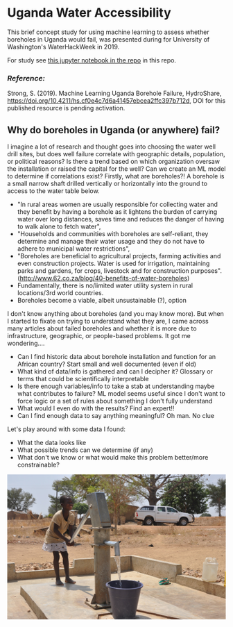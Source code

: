 # Uganda Water Accessibility

This brief concept study for using machine learning to assess whether boreholes in Uganda would fail, was presented during for University of Washington's WaterHackWeek in 2019. 

For study see [this jupyter notebook in the repo](https://github.com/vega5b/uganda-water-accessibility/blob/master/uganda_boreholes.ipynb) in this repo.

### <i>Reference:</i>

Strong, S. (2019). Machine Learning Uganda Borehole Failure, HydroShare, https://doi.org/10.4211/hs.cf0e4c7d6a41457ebcea2ffc397b712d, DOI for this published resource is pending activation.

## Why do boreholes in Uganda (or anywhere) fail?

I imagine a lot of research and thought goes into choosing the water well drill sites, but does well failure correlate with geographic details, population, or political reasons? Is there a trend based on which organization oversaw the installation or raised the capital for the well? Can we create an ML model to determine if correlations exist?
Firstly, what are boreholes?! A borehole is a small narrow shaft drilled vertically or horizontally into the ground to access to the water table below.

* "In rural areas women are usually responsible for collecting water and they benefit by having a borehole as it lightens the burden of carrying water over long distances, saves time and reduces the danger of having to walk alone to fetch water",
* "Households and communities with boreholes are self-reliant, they determine and manage their water usage and they do not have to adhere to municipal water restrictions",
* "Boreholes are beneficial to agricultural projects, farming activities and even construction projects. Water is used for irrigation, maintaining parks and gardens, for crops, livestock and for construction purposes". (http://www.62.co.za/blog/40-benefits-of-water-boreholes)
* Fundamentally, there is no/limited water utility system in rural locations/3rd world countries.
* Boreholes become a viable, albeit unsustainable (?), option

I don't know anything about boreholes (and you may know more). But when I started to fixate on trying to understand what they are, I came across many articles about failed boreholes and whether it is more due to infrastructure, geographic, or people-based problems. It got me wondering.... 

* Can I find historic data about borehole installation and function for an African country? Start small and well documented (even if old)
* What kind of data/info is gathered and can I decipher it? Glossary or terms that could be scientifically interpretable
* Is there enough variables/info to take a stab at understanding maybe what contributes to failure? ML model seems useful since I don't want to force logic or a set of rules about something I don't fully understand
* What would I even do with the results? Find an expert!!
* Can I find enough data to say anything meaningful? Oh man. No clue

Let's play around with some data I found:

* What the data looks like
* What possible trends can we determine (if any)
* What don't we know or what would make this problem better/more constrainable?

![borehole](Waterpump.jpg)
